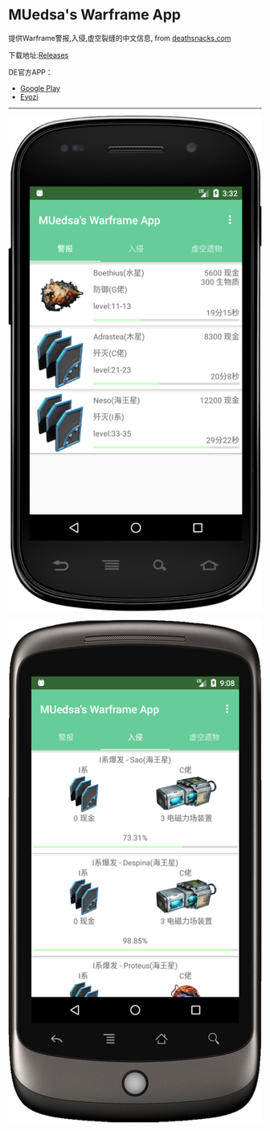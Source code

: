# MUedsa's Warframe App
提供Warframe警报,入侵,虚空裂缝的中文信息, from [deathsnacks.com](https://deathsnacks.com/wf)

下载地址:[Releases](https://github.com/MUedsa/WarframeApp/releases) 

DE官方APP：
- [Google Play](https://play.google.com/store/apps/details?id=com.digitalextremes.warframenexus)
- [Evozi](https://apps.evozi.com/apk-downloader/?id=com.digitalextremes.warframenexus)

--------

![截图](https://raw.githubusercontent.com/MUedsa/WarframeApp/master/app/src/main/assets/image/temp/device-2017-10-17-113323.png)

![截图](https://raw.githubusercontent.com/MUedsa/WarframeApp/master/app/src/main/assets/image/temp/device-2017-10-17-170822.png)